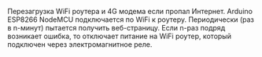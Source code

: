 Перезагрузка WiFi роутера и 4G модема если пропал Интернет.
Arduino ESP8266 NodeMCU подключается по WiFi к роутеру. 
Периодически (раз в n-минут) пытается получить веб-страницу. 
Если n-раз подряд возникает ошибка, то отключает питание на WiFi роутер, который подключен через электромагнитное реле.
